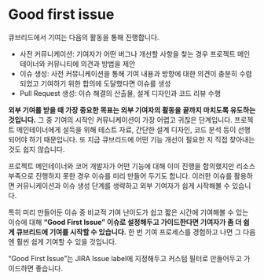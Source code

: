 # Good first issue

큐브리드에서 기여는 다음의 활동을 통해 진행합니다.

* 사전 커뮤니케이션: 기여자가 어떤 버그나 개선할 사항을 찾는 경우 프로젝트 메인테이너와 커뮤니티에 의견과 방법을 제안
* 이슈 생성: 사전 커뮤니케이션을 통해 기여 내용과 방향에 대한 의견이 충분히 수렴되었고 기여하기 위한 합의에 도달했다면 이슈를 생성
* Pull Request 생성: 이슈 해결의 산출물, 설계 디자인과 코드 리뷰 수행

**외부 기여를 받을 때 가장 중요한 목표는 외부 기여자의 활동을 끝까지 마치도록 유도하는 것입니다.** 그 중 기여의 시작인 커뮤니케이션이 가장 어렵고 귀찮은 단계입니다. 프로젝트 메인테이너에게 설득을 위해 테스트 자료, 간단한 설계 디자인, 코드 분석 등이 선행되어야 하기 때문입니다. 또 지금 큐브리드에 어떤 기능 개선이 필요한 지 직접 찾아내는 것도 쉽지 않습니다.

프로젝트 메인테이너와 코어 개발자가 어떤 기능에 대해 이미 진행을 합의했지만 리소스 부족으로 진행하지 못한 경우 이슈를 미리 만들어 두기도 합니다. 이러한 이슈를 활용하면 커뮤니케이션과 이슈 생성 단계를 생략하고 외부 기여자가 쉽게 시작해볼 수 있습니다.

특히 미리 만들어둔 이슈 중 비교적 기여 난이도가 쉽고 짧은 시간에 기여해볼 수 있는 이슈에 대해 **“Good First Issue” 이슈로 설정해두고 가이드한다면 기여자가 좀 더 쉽게 큐브리드에 기여를 시작할 수 있습니다.** 한 번 기여 프로세스를 경험하고 나면 그 다음엔 훨씬 쉽게 기여할 수 있을 것입니다.

“Good First Issue”는 JIRA Issue label에 지정해두고 커스텀 필터로 만들어두고 가이드하면 좋습니다.

